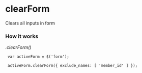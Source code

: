 # clearForm
Clears all inputs in form

### How it works

*.clearForm()*

` 
 var activeForm = $('form');
`

` 
 activeForm.clearForm({
                    exclude_names: [
                        'member_id'
                    ]
                });
`

